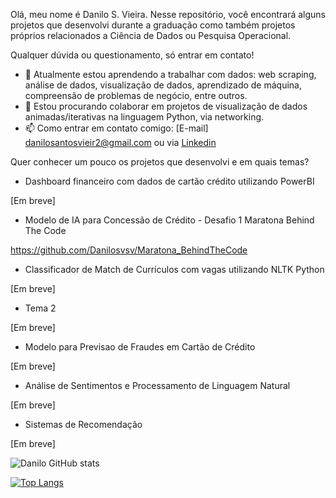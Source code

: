Olá, meu nome é Danilo S. Vieira. Nesse repositório, você encontrará alguns projetos que desenvolvi durante a graduação como também projetos próprios relacionados a Ciência de Dados ou Pesquisa Operacional.

Qualquer dúvida ou questionamento, só entrar em contato!

- 🌱 Atualmente estou aprendendo a trabalhar com dados: web scraping, análise de dados, visualização de dados, aprendizado de máquina, compreensão de problemas de negócio, entre outros.
- 👯 Estou procurando colaborar em projetos de visualização de dados animadas/iterativas na linguagem Python, via networking.
- 📫 Como entrar em contato comigo: [E-mail] danilosantosvieir2@gmail.com ou via [Linkedin](https://www.linkedin.com/in/danilo-santos-21a6421b0/)

Quer conhecer um pouco os projetos que desenvolvi e em quais temas? 

- Dashboard financeiro com dados de cartão crédito utilizando PowerBI

[Em breve]

- Modelo de IA para Concessão de Crédito - Desafio 1 Maratona Behind The Code

https://github.com/Danilosvsv/Maratona_BehindTheCode

- Classificador de Match de Currículos com vagas utilizando NLTK Python

[Em breve]

- Tema 2

[Em breve]

- Modelo para Previsao de Fraudes em Cartão de Crédito

[Em breve]

- Análise de Sentimentos e Processamento de Linguagem Natural

[Em breve]

- Sistemas de Recomendação

[Em breve]


![Danilo GitHub stats](https://github-readme-stats.vercel.app/api?username=Danilosvsv&show_icons=true&theme=radical)

[![Top Langs](https://github-readme-stats.vercel.app/api/top-langs/?username=Danilosvsv&layout=compact)](https://github.com/anuraghazra/github-readme-stats)


<!--
**Danilosvsv/Danilosvsv** is a ✨ _special_ ✨ repository because its `README.md` (this file) appears on your GitHub profile.

Here are some ideas to get you started:

- 🔭 I’m currently working on ...
- 🌱 I’m currently learning ...
- 👯 I’m looking to collaborate on ...
- 🤔 I’m looking for help with ...
- 💬 Ask me about ...
- 📫 How to reach me: ...
- 😄 Pronouns: ...
- ⚡ Fun fact: ...
-->
